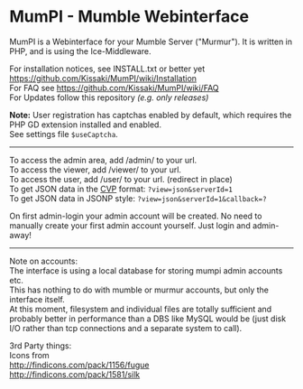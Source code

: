 # MumPI - Mumble Webinterface

MumPI is a Webinterface for your Mumble Server ("Murmur"). It is written in PHP, and is using the Ice-Middleware.

For installation notices, see INSTALL.txt or better yet https://github.com/Kissaki/MumPI/wiki/Installation  
For FAQ see https://github.com/Kissaki/MumPI/wiki/FAQ  
For Updates follow this repository *(e.g. only releases)*

**Note:** User registration has captchas enabled by default, which requires the PHP GD extension installed and enabled.  
See settings file `$useCaptcha`.

---

To access the admin area, add /admin/ to your url.  
To access the viewer, add /viewer/ to your url.  
To access the user, add /user/ to your url. (redirect in place)  
To get JSON data in the [CVP](http://wiki.mumble.info/wiki/Channel_Viewer_Protocol) format: `?view=json&serverId=1`  
To get JSON data in JSONP style: `?view=json&serverId=1&callback=?`

On first admin-login your admin account will be created. No need to manually create your first admin account yourself. Just login and admin-away!

---

Note on accounts:  
The interface is using a local database for storing mumpi admin accounts etc.  
This has nothing to do with mumble or murmur accounts, but only the interface itself.  
At this moment, filesystem and individual files are totally sufficient and probably better in performance than a DBS like MySQL would be (just disk I/O rather than tcp connections and a separate system to call).


3rd Party things:  
Icons from  
http://findicons.com/pack/1156/fugue  
http://findicons.com/pack/1581/silk  
